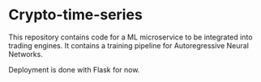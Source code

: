 # Crypto-time-series

This repository contains code for a ML microservice to be integrated into trading engines.
It contains a training pipeline for Autoregressive Neural Networks.

Deployment is done with Flask for now.
